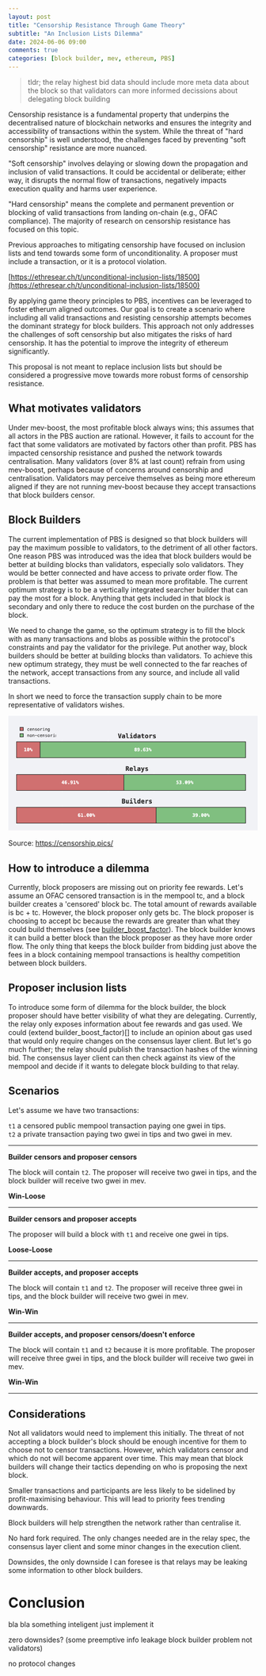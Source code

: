 ```yaml
---
layout: post
title: "Censorship Resistance Through Game Theory"
subtitle: "An Inclusion Lists Dilemma"
date: 2024-06-06 09:00
comments: true
categories: [block builder, mev, ethereum, PBS]
---
```



> tldr; the relay highest bid data should include more meta data about the block so that validators can more informed decissions about delegating block building


Censorship resistance is a fundamental property that underpins the decentralised nature of blockchain networks and ensures the integrity and accessibility of transactions within the system. While the threat of "hard censorship" is well understood, the challenges faced by preventing "soft censorship" resistance are more nuanced.

"Soft censorship" involves delaying or slowing down the propagation and inclusion of valid transactions. It could be accidental or deliberate; either way, it disrupts the normal flow of transactions, negatively impacts execution quality and harms user experience.

"Hard censorship" means the complete and permanent prevention or blocking of valid transactions from landing on-chain (e.g., OFAC compliance). The majority of research on censorship resistance has focused on this topic.

Previous approaches to mitigating censorship have focused on inclusion lists and tend towards some form of unconditionality. A proposer must include a transaction, or it is a protocol violation. 

[https://ethresear.ch/t/unconditional-inclusion-lists/18500](https://ethresear.ch/t/unconditional-inclusion-lists/18500)

By applying game theory principles to PBS, incentives can be leveraged to foster etherum aligned outcomes. Our goal is to create a scenario where including all valid transactions and resisting censorship attempts becomes the dominant strategy for block builders. This approach not only addresses the challenges of soft censorship but also mitigates the risks of hard censorship. It has the potential to improve the integrity of ethereum significantly.

This proposal is not meant to replace inclusion lists but should be considered a progressive move towards more robust forms of censorship resistance.

## What motivates validators

Under mev-boost, the most profitable block always wins; this assumes that all actors in the PBS auction are rational. However, it fails to account for the fact that some validators are motivated by factors other than profit. PBS has impacted censorship resistance and pushed the network towards centralisation. Many validators (over 8% at last count) refrain from using mev-boost, perhaps because of concerns around censorship and centralisation. Validators may perceive themselves as being more ethereum aligned if they are not running mev-boost because they accept transactions that block builders censor. 

## Block Builders

The current implementation of PBS is designed so that block builders will pay the maximum possible to validators, to the detriment of all other factors. One reason PBS was introduced was the idea that block builders would be better at building blocks than validators, especially solo validators. They would be better connected and have access to private order flow. The problem is that better was assumed to mean more profitable. The current optimum strategy is to be a vertically integrated searcher builder that can pay the most for a block. Anything that gets included in that block is secondary and only there to reduce the cost burden on the purchase of the block.

We need to change the game, so the optimum strategy is to fill the block with as many transactions and blobs as possible within the protocol's constraints and pay the validator for the privilege. Put another way, block builders should be better at building blocks than validators. To achieve this new optimum strategy, they must be well connected to the far reaches of the network, accept transactions from any source, and include all valid transactions.

In short we need to force the transaction supply chain to be more representative of validators wishes.


<div style="text-align:center;">
  <a href="/assets/img/blog/block-proposer-inclusion-lists/censorship-pics.png">
    <img src="/assets/img/blog/block-proposer-inclusion-lists/censorship-pics.png" alt="chart showing 10% validators censor - 39% builders censor">
  </a>
</div>

Source: <a href="https://censorship.pics/">https://censorship.pics/</a>

## How to introduce a dilemma

Currently, block proposers are missing out on priority fee rewards. Let's assume an OFAC censored transaction is in the mempool tc, and a block builder creates a 'censored' block bc. The total amount of rewards available is bc + tc. However, the block proposer only gets bc. The block proposer is choosing to accept bc because the rewards are greater than what they could build themselves (see [builder_boost_factor](https://ethereum.github.io/beacon-APIs/#/Validator/produceBlockV3)). The block builder knows it can build a better block than the block proposer as they have more order flow. The only thing that keeps the block builder from bidding just above the fees in a block containing mempool transactions is healthy competition between block builders. 

## Proposer inclusion lists

To introduce some form of dilemma for the block builder, the block proposer should have better visibility of what they are delegating. Currently, the relay only exposes information about fee rewards and gas used. We could (extend builder_boost_factor)[] to include an opinion about gas used that would only require changes on the consensus layer client. But let's go much further; the relay should publish the transaction hashes of the winning bid. The consensus layer client can then check against its view of the mempool and decide if it wants to delegate block building to that relay. 

## Scenarios

Let's assume we have two transactions:

`t1` a censored public mempool transaction paying one gwei in tips.  
`t2` a private transaction paying two gwei in tips and two gwei in mev.  

<hr>

**Builder censors and proposer censors**

The block will contain `t2`. The proposer will receive two gwei in tips, and the block builder will receive two gwei in mev.

**Win-Loose**

<hr>

**Builder censors and proposer accepts**

The proposer will build a block with `t1` and receive one gwei in tips. 

**Loose-Loose**

<hr>

**Builder accepts, and proposer accepts** 

The block will contain `t1` and `t2`. The proposer will receive three gwei in tips, and the block builder will receive two gwei in mev.

**Win-Win**

<hr>

**Builder accepts, and proposer censors/doesn't enforce** 

The block will contain `t1` and `t2` because it is more profitable. The proposer will receive three gwei in tips, and the block builder will receive two gwei in mev.

**Win-Win**

<hr>

## Considerations

Not all validators would need to implement this initially. The threat of not accepting a block builder's block should be enough incentive for them to choose not to censor transactions. However, which validators censor and which do not will become apparent over time. This may mean that block builders will change their tactics depending on who is proposing the next block.

Smaller transactions and participants are less likely to be sidelined by profit-maximising behaviour. This will lead to priority fees trending downwards.

Block builders will help strengthen the network rather than centralise it.

No hard fork required. The only changes needed are in the relay spec, the consensus layer client and some minor changes in the execution client.

Downsides, the only downside I can foresee is that relays may be leaking some information to other block builders.

# Conclusion 

bla bla something inteligent just implement it 

zero downsides? (some preemptive info leakage block builder problem not validators) 

no protocol changes
